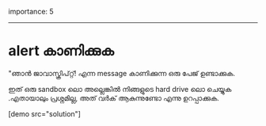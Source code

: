 importance: 5

---

# alert കാണിക്കുക

"ഞാൻ ജാവാസ്ക്രിപ്റ്റ്! എന്ന message കാണിക്കുന്ന ഒരു പേജ് ഉണ്ടാക്കുക.

ഇത് ഒരു sandbox ലൊ അല്ലെങ്കിൽ നിങ്ങളുടെ hard drive ലൊ ചെയ്യുക .എതായാലും പ്രശ്നമില്ല, അത് വർക് ആകുന്നുണ്ടോ എന്നു ഉറപ്പാക്കുക.

[demo src="solution"]


